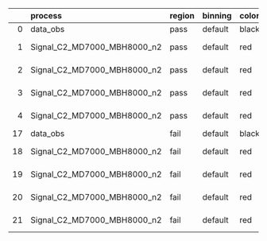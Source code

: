 |    | process                     | region   | binning   | color   | process_type   |   scale | variation   | source_filename                                                      | source_histname    | alias                       | title     |   combine_idx |     lnN |   shapes | syst_type   | direction   | variation_alias   |
|---:|:----------------------------|:---------|:----------|:--------|:---------------|--------:|:------------|:---------------------------------------------------------------------|:-------------------|:----------------------------|:----------|--------------:|--------:|---------:|:------------|:------------|:------------------|
|  0 | data_obs                    | pass     | default   | black   | DATA           |       1 | nominal     | ./histograms_for_2DAlphabet_v18//BH_Data.root                        | hpass              | Data                        | Data      |           nan | nan     |      nan | nan         | nan         | nan               |
|  1 | Signal_C2_MD7000_MBH8000_n2 | pass     | default   | red     | SIGNAL         |       1 | lumi        | ./histograms_for_2DAlphabet_v18//BH_Signal_C2_MD7000_MBH8000_n2.root | hpass              | Signal_C2_MD7000_MBH8000_n2 | BH signal |           nan |   1.016 |      nan | lnN         | nan         | nan               |
|  2 | Signal_C2_MD7000_MBH8000_n2 | pass     | default   | red     | SIGNAL         |       1 | SVM         | ./histograms_for_2DAlphabet_v18//BH_Signal_C2_MD7000_MBH8000_n2.root | hpass_SVMsyst_up   | Signal_C2_MD7000_MBH8000_n2 | BH signal |           nan | nan     |        1 | shapes      | Up          | SVMsyst           |
|  3 | Signal_C2_MD7000_MBH8000_n2 | pass     | default   | red     | SIGNAL         |       1 | SVM         | ./histograms_for_2DAlphabet_v18//BH_Signal_C2_MD7000_MBH8000_n2.root | hpass_SVMsyst_down | Signal_C2_MD7000_MBH8000_n2 | BH signal |           nan | nan     |        1 | shapes      | Down        | SVMsyst           |
|  4 | Signal_C2_MD7000_MBH8000_n2 | pass     | default   | red     | SIGNAL         |       1 | nominal     | ./histograms_for_2DAlphabet_v18//BH_Signal_C2_MD7000_MBH8000_n2.root | hpass              | Signal_C2_MD7000_MBH8000_n2 | BH signal |           nan | nan     |      nan | nan         | nan         | nan               |
| 17 | data_obs                    | fail     | default   | black   | DATA           |       1 | nominal     | ./histograms_for_2DAlphabet_v18//BH_Data.root                        | hfail              | Data                        | Data      |           nan | nan     |      nan | nan         | nan         | nan               |
| 18 | Signal_C2_MD7000_MBH8000_n2 | fail     | default   | red     | SIGNAL         |       1 | lumi        | ./histograms_for_2DAlphabet_v18//BH_Signal_C2_MD7000_MBH8000_n2.root | hfail              | Signal_C2_MD7000_MBH8000_n2 | BH signal |           nan |   1.016 |      nan | lnN         | nan         | nan               |
| 19 | Signal_C2_MD7000_MBH8000_n2 | fail     | default   | red     | SIGNAL         |       1 | SVM         | ./histograms_for_2DAlphabet_v18//BH_Signal_C2_MD7000_MBH8000_n2.root | hfail_SVMsyst_up   | Signal_C2_MD7000_MBH8000_n2 | BH signal |           nan | nan     |        1 | shapes      | Up          | SVMsyst           |
| 20 | Signal_C2_MD7000_MBH8000_n2 | fail     | default   | red     | SIGNAL         |       1 | SVM         | ./histograms_for_2DAlphabet_v18//BH_Signal_C2_MD7000_MBH8000_n2.root | hfail_SVMsyst_down | Signal_C2_MD7000_MBH8000_n2 | BH signal |           nan | nan     |        1 | shapes      | Down        | SVMsyst           |
| 21 | Signal_C2_MD7000_MBH8000_n2 | fail     | default   | red     | SIGNAL         |       1 | nominal     | ./histograms_for_2DAlphabet_v18//BH_Signal_C2_MD7000_MBH8000_n2.root | hfail              | Signal_C2_MD7000_MBH8000_n2 | BH signal |           nan | nan     |      nan | nan         | nan         | nan               |